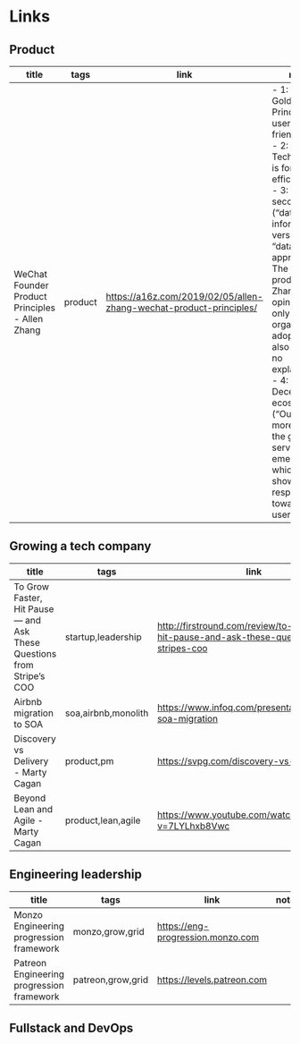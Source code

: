 # Links

## Product
|title | tags | link | notes
| -----|------|------| ------
|WeChat Founder Product Principles - Allen Zhang | product | https://a16z.com/2019/02/05/allen-zhang-wechat-product-principles/ | - 1: The Golden Principle: The user is your friend <br> - 2: Technology is for efficiency <br> - 3: KPIs are secondary (“data informed” versus a “data driven” approach, The best products, in Zhang’s opinion, not only have organic adoption but also require no explanation) <br> - 4: Decentralized ecosystem (“Our job is more to let the good services emerge, which is showing respect towards our users”) |

## Growing a tech company
|title | tags | link | notes
| -----|------|------| ------
|To Grow Faster, Hit Pause — and Ask These Questions from Stripe’s COO | startup,leadership | http://firstround.com/review/to-grow-faster-hit-pause-and-ask-these-questions-from-stripes-coo ||
| Airbnb migration to SOA | soa,airbnb,monolith | https://www.infoq.com/presentations/airbnb-soa-migration ||
| Discovery vs Delivery - Marty Cagan | product,pm | https://svpg.com/discovery-vs-delivery ||
| Beyond Lean and Agile - Marty Cagan | product,lean,agile | https://www.youtube.com/watch?v=7LYLhxb8Vwc | https://github.com/adrienDog/notes/blob/master/24012017-Marty_Cagan-Beyond_Lean_And_Agile.md |

## Engineering leadership
|title | tags | link | notes
| -----|------|------| ------
| Monzo Engineering progression framework | monzo,grow,grid | https://eng-progression.monzo.com ||
| Patreon Engineering progression framework | patreon,grow,grid | https://levels.patreon.com ||


## Fullstack and DevOps
